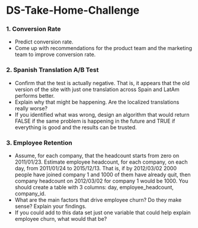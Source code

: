 # DS-Take-Home-Challenge

### 1. Conversion Rate
- Predict conversion rate.
- Come up with recommendations for the product team and the marketing team to improve conversion rate.

### 2. Spanish Translation A/B Test
- Confirm that the test is actually negative. That is, it appears that the old version of the site with just one translation across Spain and LatAm performs better.
- Explain why that might be happening. Are the localized translations really worse?
- If you identified what was wrong, design an algorithm that would return FALSE if the same problem is happening in the future and TRUE if everything is good and the results can be trusted.

### 3. Employee Retention
- Assume, for each company, that the headcount starts from zero on 2011/01/23. Estimate employee headcount, for each company, on each day, from 2011/01/24 to 2015/12/13.
That is, if by 2012/03/02 2000 people have joined company 1 and 1000 of them have already quit, then company headcount on 2012/03/02 for company 1 would be 1000. You should create a table with 3 columns: day, employee_headcount, company_id.
- What are the main factors that drive employee churn? Do they make sense? Explain your findings.
- If you could add to this data set just one variable that could help explain employee churn, what would that be?
